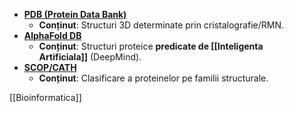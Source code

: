- [**PDB (Protein Data Bank)**](https://www.rcsb.org)
	-  **Conținut**: Structuri 3D determinate prin cristalografie/RMN.
- [**AlphaFold DB**](https://alphafold.ebi.ac.uk)
	-  **Conținut**: Structuri proteice **predicate de [[Inteligenta Artificiala]]** (DeepMind).
- [**SCOP/CATH** ](https://www.cathdb.info/)
    -  **Conținut**: Clasificare a proteinelor pe familii structurale.










[[Bioinformatica]]